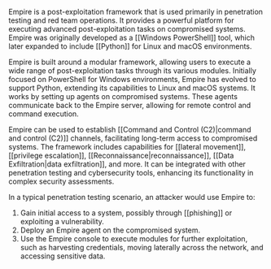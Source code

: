 Empire is a post-exploitation framework that is used primarily in penetration testing and red team operations. It provides a powerful platform for executing advanced post-exploitation tasks on compromised systems. Empire was originally developed as a [[Windows PowerShell]] tool, which later expanded to include [[Python]] for Linux and macOS environments.

Empire is built around a modular framework, allowing users to execute a wide range of post-exploitation tasks through its various modules. Initially focused on PowerShell for Windows environments, Empire has evolved to support Python, extending its capabilities to Linux and macOS systems. It works by setting up agents on compromised systems. These agents communicate back to the Empire server, allowing for remote control and command execution.

Empire can be used to establish [[Command and Control (C2)|command and control (C2)]] channels, facilitating long-term access to compromised systems. The framework includes capabilities for [[lateral movement]], [[privilege escalation]], [[Reconnaissance|reconnaissance]], [[Data Exfiltration|data exfiltration]], and more. It can be integrated with other penetration testing and cybersecurity tools, enhancing its functionality in complex security assessments.

In a typical penetration testing scenario, an attacker would use Empire to:

1. Gain initial access to a system, possibly through [[phishing]] or exploiting a vulnerability.
2. Deploy an Empire agent on the compromised system.
3. Use the Empire console to execute modules for further exploitation, such as harvesting credentials, moving laterally across the network, and accessing sensitive data.

